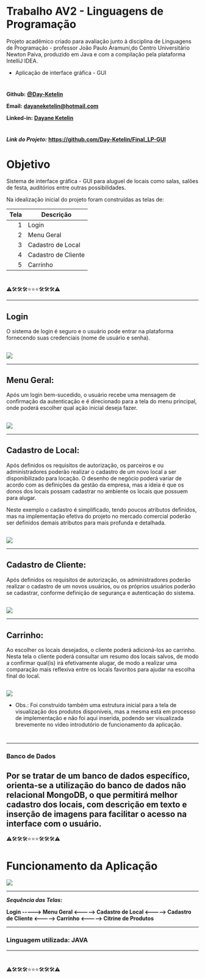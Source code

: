 
# Trabalho AV2 - Linguagens de Programação


Projeto acadêmico criado para avaliação junto à disciplina de Linguagens de Programação - professor João Paulo Aramuni,do Centro Universitário Newton Paiva, produzido em Java e com a compilação pela plataforma IntelliJ IDEA.

* Aplicação de interface gráfica - GUI


#

**Github:** **[@Day-Ketelin](https://github.com/Day-Ketelin)**

**Email:** **dayaneketelin@hotmail.com**

**Linked-in:** **[Dayane Ketelin](https://www.linkedin.com/in/dayane-ketelin)**


#

***Link do Projeto:*** **<https://github.com/Day-Ketelin/Final_LP-GUI>**
#

# Objetivo

Sistema de interface gráfica - GUI para aluguel de locais como salas, salões de festa, auditórios entre outras possibilidades.

Na idealização inicial do projeto foram construídas as telas de: 


|   Tela   |    Descrição         |
|---------:|--------------------- |
|     1    | Login                |
|     2    | Menu Geral           |
|     3    | Cadastro de Local    |
|     4    | Cadastro de Cliente  |
|     5    | Carrinho             |



#
⚠️🛠️🛠️🛠️⭐⭐⭐🛠️🛠️🛠️⚠️

---

## **Login**

O sistema de login é seguro e o usuário pode entrar na plataforma fornecendo suas credenciais (nome de usuário e senha).

##

![](https://github.com/Day-Ketelin/Final_LP-GUI/blob/main/Imagens/idea64_usqYsLdM6L.png)


---
## **Menu Geral:**

Após um login bem-sucedido, o usuário recebe uma mensagem de confirmação da autenticação e é direcionado para a tela do menu principal, onde poderá escolher qual ação inicial deseja fazer.

##

![](https://github.com/Day-Ketelin/Final_LP-GUI/blob/main/Imagens/Menu%20Principal.png)


---
## **Cadastro de Local:**

Após definidos os requisitos de autorização, os parceiros e ou administradores poderão realizar o cadastro de um novo local a ser disponibilizado para locação.
O desenho de negócio poderá variar de acordo com as definições da gestão da empresa, mas a ideia é que os donos dos locais possam cadastrar no ambiente os locais que possuem para alugar.

Neste exemplo o cadastro é simplificado, tendo poucos atributos definidos, mas na implementação efetiva do projeto no mercado comercial poderão ser definidos demais atributos para mais profunda e detalhada.

##

![](https://github.com/Day-Ketelin/Final_LP-GUI/blob/main/Imagens/Cadastro%20de%20Local.png)

---

## **Cadastro de Cliente:**

Após definidos os requisitos de autorização, os administradores poderão realizar o cadastro de um novos usuários, ou os próprios usuários poderão se cadastrar, conforme definição de segurança e autenticação do sistema.

##

![](https://github.com/Day-Ketelin/Final_LP-GUI/blob/main/Imagens/Cadastro%20de%20Usu%C3%A1rio.png)

---

## **Carrinho:**

Ao escolher os locais desejados, o cliente poderá adicioná-los ao carrinho. Nesta tela o cliente poderá consultar um resumo dos locais salvos, de modo a confirmar qual(is) irá efetivamente alugar, de modo a realizar uma comparação mais reflexiva entre os locais favoritos para ajudar na escolha final do local.

##

![](https://github.com/Day-Ketelin/Final_LP-GUI/blob/main/Imagens/Carrinho%20GUI.png)


* Obs.: Foi construído também uma estrutura inicial para a tela de visualização dos produtos disponíveis, mas a mesma está em processo de implementação e não foi aqui inserida, podendo ser visualizada brevemente no vídeo introdutório de funcionamento da aplicação.


#

---
### Banco de Dados

### 

**Por se tratar de um banco de dados específico, orienta-se a utilização do banco de dados não relacional MongoDB, o que permitirá melhor cadastro dos locais, com descrição em texto e inserção de imagens para facilitar o acesso na interface com o usuário.**
---

⚠️🛠️🛠️🛠️⭐⭐⭐🛠️🛠️🛠️⚠️

# Funcionamento da Aplicação

![](https://github.com/Day-Ketelin/Final_LP-GUI/blob/main/Imagens/LP_GUI.gif)

---

***Sequência das Telas:***

**Login -----> Menu Geral <-----> Cadastro de Local  <-----> Cadastro de Cliente  <-----> Carrinho <-----> Citrine de Produtos**

--- 

### Linguagem utilizada: JAVA

---

#

⚠️🛠️🛠️🛠️⭐⭐⭐🛠️🛠️🛠️⚠️
